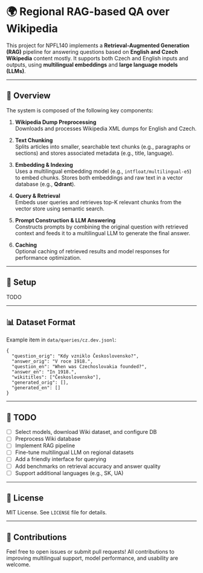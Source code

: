 # 🌍 Regional RAG-based QA over Wikipedia

This project for NPFL140 implements a **Retrieval-Augmented Generation (RAG)** pipeline for answering questions based on **English and Czech Wikipedia** content mostly. It supports both Czech and English inputs and outputs, using **multilingual embeddings** and **large language models (LLMs)**.

---

## 🧠 Overview

The system is composed of the following key components:

1. **Wikipedia Dump Preprocessing**  
   Downloads and processes Wikipedia XML dumps for English and Czech.

2. **Text Chunking**  
   Splits articles into smaller, searchable text chunks (e.g., paragraphs or sections) and stores associated metadata (e.g., title, language).

3. **Embedding & Indexing**  
   Uses a multilingual embedding model (e.g., `intfloat/multilingual-e5`) to embed chunks. Stores both embeddings and raw text in a vector database (e.g., **Qdrant**).

4. **Query & Retrieval**  
   Embeds user queries and retrieves top-K relevant chunks from the vector store using semantic search.

5. **Prompt Construction & LLM Answering**  
   Constructs prompts by combining the original question with retrieved context and feeds it to a multilingual LLM to generate the final answer.

6. **Caching**  
   Optional caching of retrieved results and model responses for performance optimization.

---

## 🔧 Setup

TODO

---

## 📊 Dataset Format

Example item in `data/queries/cz.dev.jsonl`:

```aiignore
{
  "question_orig": "Kdy vzniklo Československo?",
  "answer_orig": "V roce 1918.",
  "question_en": "When was Czechoslovakia founded?",
  "answer_en": "In 1918.",
  "wikititles": ["Československo"],
  "generated_orig": [],
  "generated_en": []
}
```

---

## 📌 TODO

- [ ] Select models, download Wiki dataset, and configure DB
- [ ] Preprocess Wiki database 
- [ ] Implement RAG pipeline
- [ ] Fine-tune multilingual LLM on regional datasets
- [ ] Add a friendly interface for querying
- [ ] Add benchmarks on retrieval accuracy and answer quality
- [ ] Support additional languages (e.g., SK, UA)

---

## 📜 License

MIT License. See `LICENSE` file for details.

---

## 🤝 Contributions

Feel free to open issues or submit pull requests! All contributions to improving multilingual support, model performance, and usability are welcome.
